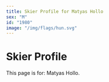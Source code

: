 ```yaml
---
title: Skier Profile for Matyas Hollo
sex: "M"
id: "1980"
image: "/img/flags/hun.svg" 
---
```


# Skier Profile

This page is for: Matyas Hollo.
    